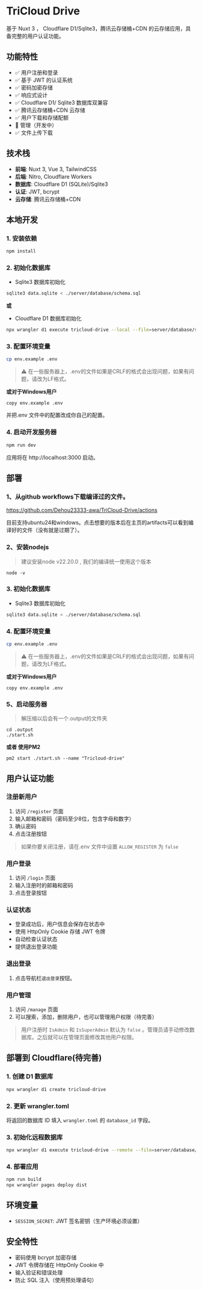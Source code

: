 # TriCloud Drive

基于 Nuxt 3 ， Cloudflare D1/Sqlite3，腾讯云存储桶+CDN 的云存储应用，具备完整的用户认证功能。

## 功能特性

- ✅ 用户注册和登录
- ✅ 基于 JWT 的认证系统
- ✅ 密码加密存储
- ✅ 响应式设计
- ✅ Cloudflare D1/ Sqlite3 数据库双兼容
- ✅ 腾讯云存储桶+CDN 云存储
- ✅ 用户下载和存储配额
- 🚧 管理（开发中）
- ✅ 文件上传下载

## 技术栈

- **前端**: Nuxt 3, Vue 3, TailwindCSS
- **后端**: Nitro, Cloudflare Workers
- **数据库**: Cloudflare D1 (SQLite)/Sqlite3
- **认证**: JWT, bcrypt
- **云存储**: 腾讯云存储桶+CDN

## 本地开发

### 1. 安装依赖

```bash
npm install
```

### 2. 初始化数据库

- Sqlite3 数据库初始化

```bash
sqlite3 data.sqlite < ./server/database/schema.sql
```
**或**

- Cloudflare D1 数据库初始化

```bash
npx wrangler d1 execute tricloud-drive --local --file=server/database/schema.sql
```

### 3. 配置环境变量

```bash
cp env.example .env
```

> ⚠ 在一些服务器上，.env的文件如果是CRLF的格式会出现问题，如果有问题，请改为LF格式。

**或对于Windows用户**

```batch
copy env.example .env
```

并把.env 文件中的配置改成你自己的配置。

### 4. 启动开发服务器

```bash
npm run dev
```

应用将在 http://localhost:3000 启动。

## 部署

### 1、从github workflows下载编译过的文件。

https://github.com/Dehou23333-awa/TriCloud-Drive/actions

目前支持ubuntu24和windows。点击想要的版本后在主页的artifacts可以看到编译好的文件（没有就是过期了）。

### 2、安装nodejs

> 建议安装node v22.20.0 , 我们的编译统一使用这个版本

```
node -v
```

### 3. 初始化数据库

- Sqlite3 数据库初始化

```bash
sqlite3 data.sqlite < ./server/database/schema.sql
```

### 4. 配置环境变量

```bash
cp env.example .env
```

> ⚠ 在一些服务器上，.env的文件如果是CRLF的格式会出现问题，如果有问题，请改为LF格式。

**或对于Windows用户**

```batch
copy env.example .env
```

### 5、启动服务器

> 解压缩以后会有一个.output的文件夹

```
cd .output
./start.sh
```

**或者 使用PM2**

```
pm2 start ./start.sh --name "Tricloud-drive"
```

## 用户认证功能

### 注册新用户

1. 访问 `/register` 页面
2. 输入邮箱和密码（密码至少8位，包含字母和数字）
3. 确认密码
4. 点击注册按钮

> 如果你要关闭注册，请在.env 文件中设置 `ALLOW_REGISTER` 为 `false`

### 用户登录

1. 访问 `/login` 页面
2. 输入注册时的邮箱和密码
3. 点击登录按钮

### 认证状态

- 登录成功后，用户信息会保存在状态中
- 使用 HttpOnly Cookie 存储 JWT 令牌
- 自动检查认证状态
- 提供退出登录功能

### 退出登录

1. 点击导航栏`退出登录`按钮。

### 用户管理

1. 访问 `/manage` 页面
2. 可以搜索，添加，删除用户，也可以管理用户权限（待完善）

> 用户注册时 `IsAdmin` 和 `IsSuperAdmin` 默认为 `false` 。管理员请手动修改数据库。之后就可以在管理页面修改其他用户权限。


## 部署到 Cloudflare(待完善)

### 1. 创建 D1 数据库

```bash
npx wrangler d1 create tricloud-drive
```

### 2. 更新 wrangler.toml

将返回的数据库 ID 填入 `wrangler.toml` 的 `database_id` 字段。

### 3. 初始化远程数据库

```bash
npx wrangler d1 execute tricloud-drive --remote --file=server/database/schema.sql
```

### 4. 部署应用

```bash
npm run build
npx wrangler pages deploy dist
```

## 环境变量

- `SESSION_SECRET`: JWT 签名密钥（生产环境必须设置）

## 安全特性

- 密码使用 bcrypt 加密存储
- JWT 令牌存储在 HttpOnly Cookie 中
- 输入验证和错误处理
- 防止 SQL 注入（使用预处理语句）

